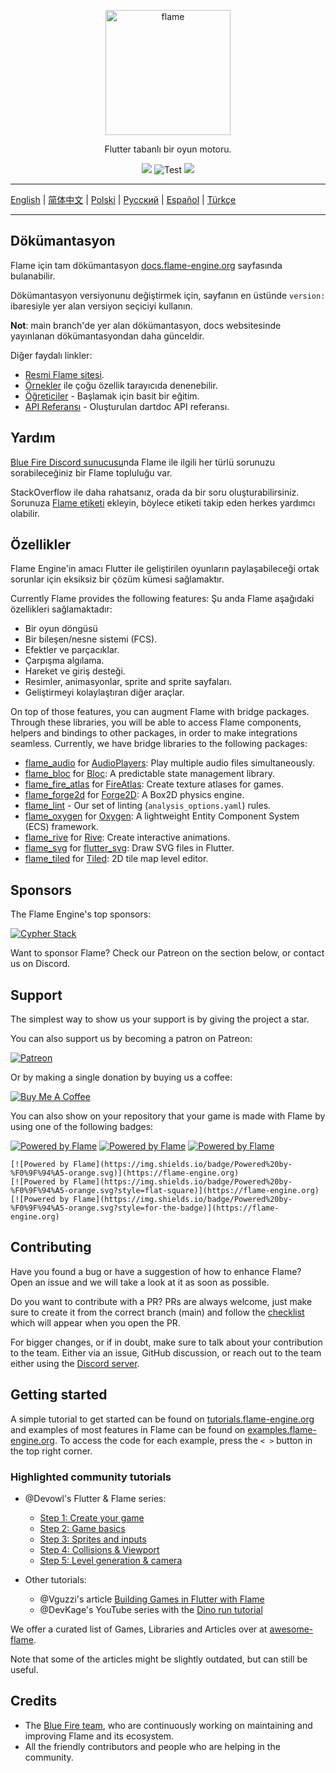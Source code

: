 <p align="center">
  <a href="https://flame-engine.org">
    <img alt="flame" width="200px" src="https://user-images.githubusercontent.com/6718144/101553774-3bc7b000-39ad-11eb-8a6a-de2daa31bd64.png">
  </a>
</p>

<p align="center">
Flutter tabanlı bir oyun motoru.
</p>

<p align="center">
  <a title="Pub" href="https://pub.dev/packages/flame" ><img src="https://img.shields.io/pub/v/flame.svg?style=popout" /></a>
  <img src="https://github.com/flame-engine/flame/workflows/cicd/badge.svg?branch=main&event=push" alt="Test" />
  <a title="Discord" href="https://discord.gg/pxrBmy4" ><img src="https://img.shields.io/discord/509714518008528896.svg" /></a>
</p>

---

[English](/README.md) | [简体中文](/i18n/README-ZH.md) | [Polski](/i18n/README-PL.md) | [Русский](/i18n/README-RU.md) | [Español](/i18n/README-ES.md) 
| [Türkçe](/i18n/README-TR.md)

---


## Dökümantasyon

Flame için tam dökümantasyon [docs.flame-engine.org](https://docs.flame-engine.org/) sayfasında bulanabilir.

Dökümantasyon versiyonunu değiştirmek için, sayfanın en üstünde `version:` ibaresiyle yer alan versiyon seçiciyi kullanın.

**Not**: main branch'de yer alan dökümantasyon,  docs websitesinde yayınlanan dökümantasyondan daha günceldir.

Diğer faydalı linkler:
 - [Resmi Flame sitesi](https://flame-engine.org/).
 - [Örnekler](https://examples.flame-engine.org/) ile çoğu özellik tarayıcıda denenebilir.
 - [Öğreticiler](https://tutorials.flame-engine.org/) - Başlamak için basit bir eğitim.
 - [API Referansı](https://pub.dev/documentation/flame/latest/) - Oluşturulan dartdoc API referansı.


## Yardım

[Blue Fire Discord sunucusu](https://discord.gg/5unKpdQD78)nda Flame ile ilgili her türlü sorunuzu sorabileceğiniz bir Flame topluluğu var.

StackOverflow ile daha rahatsanız, orada da bir soru oluşturabilirsiniz. Sorunuza 
[Flame etiketi](https://stackoverflow.com/questions/tagged/flame) ekleyin, böylece etiketi takip eden herkes yardımcı olabilir.


## Özellikler

Flame Engine'in amacı Flutter ile geliştirilen oyunların paylaşabileceği ortak sorunlar için 
eksiksiz bir çözüm kümesi sağlamaktır.

Currently Flame provides the following features:
Şu anda Flame aşağıdaki özellikleri sağlamaktadır:

 - Bir oyun döngüsü
 - Bir bileşen/nesne sistemi (FCS).
 - Efektler ve parçacıklar.
 - Çarpışma algılama.
 - Hareket ve giriş desteği.
 - Resimler, animasyonlar, sprite and sprite sayfaları.
 - Geliştirmeyi kolaylaştıran diğer araçlar.

On top of those features, you can augment Flame with bridge packages. Through these libraries,
you will be able to access Flame components, helpers and bindings to other packages, in order to
make integrations seamless. Currently, we have bridge libraries to the following packages:

- [flame_audio](https://github.com/flame-engine/flame/tree/main/packages/flame_audio) for
  [AudioPlayers](https://github.com/bluefireteam/audioplayers): Play multiple audio files simultaneously.
- [flame_bloc](https://github.com/flame-engine/flame/tree/main/packages/flame_bloc) for
  [Bloc](https://github.com/felangel/bloc): A predictable state management library.
- [flame_fire_atlas](https://github.com/flame-engine/flame/tree/main/packages/flame_fire_atlas) for
  [FireAtlas](https://github.com/flame-engine/fire-atlas): Create texture atlases for games.
- [flame_forge2d](https://github.com/flame-engine/flame/tree/main/packages/flame_forge2d) for
  [Forge2D](https://github.com/flame-engine/forge2d): A Box2D physics engine.
- [flame_lint](https://github.com/flame-engine/flame/tree/main/packages/flame_forge2d) -
  Our set of linting (`analysis_options.yaml`) rules.
- [flame_oxygen](https://github.com/flame-engine/flame/tree/main/packages/flame_oxygen) for
  [Oxygen](https://github.com/flame-engine/oxygen): A lightweight Entity Component System (ECS) framework.
- [flame_rive](https://github.com/flame-engine/flame/tree/main/packages/flame_rive) for
  [Rive](https://rive.app/): Create interactive animations.
- [flame_svg](https://github.com/flame-engine/flame/tree/main/packages/flame_svg) for
  [flutter_svg](https://github.com/dnfield/flutter_svg): Draw SVG files in Flutter.
- [flame_tiled](https://github.com/flame-engine/flame/tree/main/packages/flame_tiled) for
  [Tiled](https://www.mapeditor.org/): 2D tile map level editor.


## Sponsors

The Flame Engine's top sponsors:

[![Cypher Stack](/media/logo_cypherstack.png)](https://cypherstack.com/)

Want to sponsor Flame? Check our Patreon on the section below, or contact us on Discord.


## Support

The simplest way to show us your support is by giving the project a star.

You can also support us by becoming a patron on Patreon:

[![Patreon](https://c5.patreon.com/external/logo/become_a_patron_button.png)](https://www.patreon.com/bluefireoss)

Or by making a single donation by buying us a coffee:

[![Buy Me A Coffee](https://user-images.githubusercontent.com/835641/60540201-fcd7fa00-9ce4-11e9-87ec-1e98568e9f58.png)](https://www.buymeacoffee.com/bluefire)

You can also show on your repository that your game is made with Flame by using one of the following
badges:

[![Powered by Flame](https://img.shields.io/badge/Powered%20by-%F0%9F%94%A5-272727.svg)](https://flame-engine.org)
[![Powered by Flame](https://img.shields.io/badge/Powered%20by-%F0%9F%94%A5-272727.svg?style=flat-square)](https://flame-engine.org)
[![Powered by Flame](https://img.shields.io/badge/Powered%20by-%F0%9F%94%A5-272727.svg?style=for-the-badge)](https://flame-engine.org)

```
[![Powered by Flame](https://img.shields.io/badge/Powered%20by-%F0%9F%94%A5-orange.svg)](https://flame-engine.org)
[![Powered by Flame](https://img.shields.io/badge/Powered%20by-%F0%9F%94%A5-orange.svg?style=flat-square)](https://flame-engine.org)
[![Powered by Flame](https://img.shields.io/badge/Powered%20by-%F0%9F%94%A5-orange.svg?style=for-the-badge)](https://flame-engine.org)
```


## Contributing

Have you found a bug or have a suggestion of how to enhance Flame? Open an issue and we will take a
look at it as soon as possible.

Do you want to contribute with a PR? PRs are always welcome, just make sure to create it from the
correct branch (main) and follow the [checklist](.github/pull_request_template.md) which will
appear when you open the PR.

For bigger changes, or if in doubt, make sure to talk about your contribution to the team. Either
via an issue, GitHub discussion, or reach out to the team either using the
[Discord server](https://discord.gg/pxrBmy4).


## Getting started

A simple tutorial to get started can be found on
[tutorials.flame-engine.org](https://tutorials.flame-engine.org) and examples of most features in
Flame can be found on [examples.flame-engine.org](https://examples.flame-engine.org). To access the
code for each example, press the `< >` button in the top right corner.


### Highlighted community tutorials

- @Devowl's Flutter & Flame series: 
  - [Step 1: Create your game](https://medium.com/flutter-community/flutter-flame-step-1-create-your-game-b3b6ee387d77)
  - [Step 2: Game basics](https://medium.com/flutter-community/flutter-flame-step-2-game-basics-48b4493424f3)
  - [Step 3: Sprites and inputs](https://blog.devowl.de/flutter-flame-step-3-sprites-and-inputs-7ca9cc7c8b91)
  - [Step 4: Collisions & Viewport](https://blog.devowl.de/flutter-flame-step-4-collisions-viewport-ff2da048e3a6)
  - [Step 5: Level generation & camera](https://blog.devowl.de/flutter-flame-step-5-level-generation-camera-62a060a286e3 )

- Other tutorials:
  - @Vguzzi's article [Building Games in Flutter with Flame](https://www.raywenderlich.com/27407121-building-games-in-flutter-with-flame-getting-started)
  - @DevKage's YouTube series with the [Dino run tutorial](https://www.youtube.com/playlist?list=PLiZZKL9HLmWOmQgYxWHuOHOWsUUlhCCOY)

We offer a curated list of Games, Libraries and Articles over at
[awesome-flame](https://github.com/flame-engine/awesome-flame).

Note that some of the articles might be slightly outdated, but can still be useful.


## Credits

 - The [Blue Fire team](https://github.com/orgs/bluefireteam/people), who are continuously
 working on maintaining and improving Flame and its ecosystem.
 - All the friendly contributors and people who are helping in the community.

